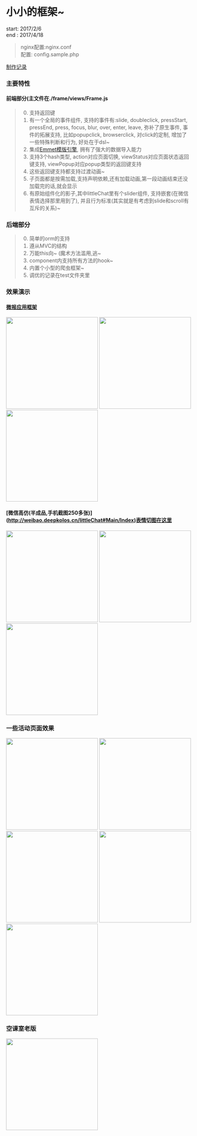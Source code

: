 # 小小的框架~

start: 2017/2/6<br>
end  : 2017/4/18

> nginx配置:nginx.conf<br>
> 配置: config.sample.php

[制作记录](http://www.jianshu.com/p/3bf037440cc0)

### 主要特性

#### 前端部分(主文件在./frame/views/Frame.js
> 0. 支持返回键
> 1. 有一个全局的事件组件, 支持的事件有:slide, doubleclick, pressStart, pressEnd, press, focus, blur, over, enter, leave, 弥补了原生事件, 事件的拓展支持, 比如popupclick, browserclick, 对click的定制, 增加了一些特殊判断和行为, 好处在于dsl~
> 2. 集成[Emmet模版引擎](https://github.com/deepkolos/emmet-template-engine), 拥有了强大的数据导入能力
> 3. 支持3个hash类型, action对应页面切换, viewStatus对应页面状态返回键支持, viewPopup对应popup类型的返回键支持
> 4. 这些返回键支持都支持过渡动画~
> 5. 子页面都是按需加载,支持声明依赖,还有加载动画,第一段动画结束还没加载完的话,就会显示
> 6. 有原始组件化的影子,其中littleChat里有个slider组件, 支持嵌套(在微信表情选择那里用到了), 并且行为标准(其实就是有考虑到slide和scroll有互斥的关系)~

### 后端部分

> 0. 简单的orm的支持
> 1. 遵从MVC的结构
> 2. 万能this向~ (魔术方法滥用,逃~
> 3. component内支持所有方法的hook~
> 4. 内置个小型的爬虫框架~
> 5. 调优的记录在test文件夹里

### 效果演示

#### [微报应用框架](http://weibao.deepkolos.cn)<br>
<div>
  <img src="https://raw.githubusercontent.com/deepkolos/app_container/master/assets/list.jpg" width = "250" alt="" style="display:inline-block;"/>
  <img src="https://raw.githubusercontent.com/deepkolos/app_container/master/assets/show-emptyclass.gif" width = "250" alt="" style="display:inline-block;"/>
  <img src="https://raw.githubusercontent.com/deepkolos/app_container/master/assets/show-admin.gif" width = "250" alt="" style="display:inline-block;"/>
</div>

#### [微信高仿(半成品,手机截图250多张)] (http://weibao.deepkolos.cn/littleChat#Main/Index)[表情切图在这里](https://github.com/deepkolos/wechat-emoji)

<div>
  <img src="http://upload-images.jianshu.io/upload_images/252050-56764d175bce1a6f.gif?imageMogr2/auto-orient/strip" width = "250" alt="" style="display:inline-block;"/>
  <img src="http://upload-images.jianshu.io/upload_images/252050-1ca769aee48f9f5d.gif?imageMogr2/auto-orient/strip" width = "250" alt="" style="display:inline-block;"/>
  <img src="http://upload-images.jianshu.io/upload_images/252050-51281edff619ccf7.gif?imageMogr2/auto-orient/strip" width = "250" alt="" style="display:inline-block;"/>
</div>

### 一些活动页面效果

<div>
  <img src="https://raw.githubusercontent.com/deepkolos/app_container/master/assets/show-qixi.gif" width = "250" alt="" style="display:inline-block;"/>
  <img src="https://raw.githubusercontent.com/deepkolos/app_container/master/assets/show-list.gif" width = "250" alt="" style="display:inline-block;"/>
  <img src="http://upload-images.jianshu.io/upload_images/252050-1d4a979dc9c02f28.gif?imageMogr2/auto-orient/strip%7CimageView2/2/w/1240" width = "250" alt="" style="display:inline-block;"/>
  <img src="http://upload-images.jianshu.io/upload_images/252050-b14d0d4aa7ae1273.gif?imageMogr2/auto-orient/strip%7CimageView2/2/w/1240" width = "250" alt="" style="display:inline-block;"/>
  <img src="http://upload-images.jianshu.io/upload_images/252050-2d6b10a9ff4a4f15.gif?imageMogr2/auto-orient/strip%7CimageView2/2/w/1240" width = "250" alt="" style="display:inline-block;"/>
</div>


### 空课室老版
<div>
  <img src="http://upload-images.jianshu.io/upload_images/252050-57e7e98145158aa0.png?imageMogr2/auto-orient/strip%7CimageView2/2/w/1240" width = "250" alt="" style="display:inline-block;"/>
</div>